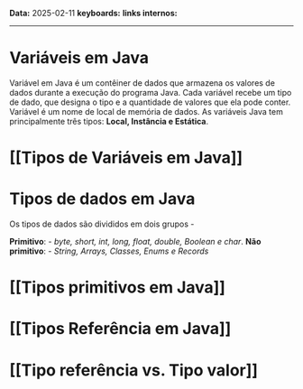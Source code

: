 
**Data:** 2025-02-11
**keyboards:** 
**links internos:** 
___
# Variáveis em Java

Variável em Java é um contêiner de dados que armazena os valores de dados durante a execução do programa Java. Cada variável recebe um tipo de dado, que designa o tipo e a quantidade de valores que ela pode conter. Variável é um nome de local de memória de dados. As variáveis Java tem principalmente três tipos: **Local, Instância e Estática**.

# [[Tipos de Variáveis em Java]]



# Tipos de dados em Java

Os tipos de dados são divididos em dois grupos -

**Primitivo**: - *byte, short, int, long, float, double, Boolean e char*.
**Não primitivo**: - *String, Arrays, Classes, Enums e Records*

# [[Tipos primitivos em Java]]


# [[Tipos Referência em Java]] 


# [[Tipo referência vs. Tipo valor]]






